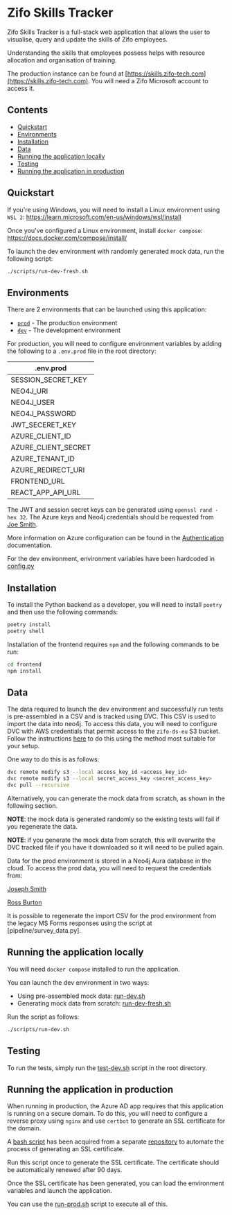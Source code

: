# Zifo Skills Tracker

Zifo Skills Tracker is a full-stack web application that allows the user to visualise, query and update the skills of Zifo employees.

Understanding the skills that employees possess helps with resource allocation and organisation of training.

The production instance can be found at [https://skills.zifo-tech.com](https://skills.zifo-tech.com). You will need a Zifo Microsoft account to access it.

## Contents

- [Quickstart](#quickstart)
- [Environments](#environments)
- [Installation](#installation)
- [Data](#data)
- [Running the application locally](#running-the-application-locally)
- [Testing](#testing)
- [Running the application in production](#running-the-application-in-production)

## Quickstart

If you're using Windows, you will need to install a Linux environment using `WSL 2`: https://learn.microsoft.com/en-us/windows/wsl/install

Once you've configured a Linux environment, install `docker compose`: https://docs.docker.com/compose/install/

To launch the dev environment with randomly generated mock data, run the following script:

```bash
./scripts/run-dev-fresh.sh
```

## Environments

There are 2 environments that can be launched using this application:

- [`prod`](./docker/docker-compose.prod.yml) - The production environment
- [`dev`](./docker/docker-compose.dev.yml) - The development environment

For production, you will need to configure environment variables by adding the following to a `.env.prod` file in the root directory:

| .env.prod           |
| ------------------- |
| SESSION_SECRET_KEY  |
| NEO4J_URI           |
| NEO4J_USER          |
| NEO4J_PASSWORD      |
| JWT_SECERET_KEY     |
| AZURE_CLIENT_ID     |
| AZURE_CLIENT_SECRET |
| AZURE_TENANT_ID     |
| AZURE_REDIRECT_URI  |
| FRONTEND_URL        |
| REACT_APP_API_URL   |

The JWT and session secret keys can be generated using `openssl rand -hex 32`.
The Azure keys and Neo4j credentials should be requested from [Joe Smith](mailto:joe.smith@zifornd.com).

More information on Azure configuration can be found in the [Authentication](docs/Authentication.md) documentation.

For the dev environment, environment variables have been hardcoded in [config.py](./app/config.py)

## Installation

To install the Python backend as a developer, you will need to install `poetry` and then use the following commands:

```bash
poetry install
poetry shell
```

Installation of the frontend requires `npm` and the following commands to be run:

```bash
cd frontend
npm install
```

## Data

The data required to launch the dev environment and successfully run tests is pre-assembled in a CSV and is tracked using DVC. This CSV is used to import the data into neo4j.
To access this data, you will need to configure DVC with AWS credentials that permit access to the `zifo-ds-eu` S3 bucket. Follow the instructions [here](https://dvc.org/doc/user-guide/data-management/remote-storage/amazon-s3) to do this using the method most suitable for your setup.

One way to do this is as follows:

```bash
dvc remote modify s3 --local access_key_id <access_key_id>
dvc remote modify s3 --local secret_access_key <secret_access_key>
dvc pull --recursive
```

Alternatively, you can generate the mock data from scratch, as shown in the following section.

**NOTE**: the mock data is generated randomly so the existing tests will fail if you regenerate the data.

**NOTE**: if you generate the mock data from scratch, this will overwrite the DVC tracked file if you have it downloaded so it will need to be pulled again.

Data for the prod environment is stored in a Neo4j Aura database in the cloud. To access the prod data, you will need to request the credentials from:

[Joseph Smith](mailto:joe.smith@zifornd.com)

[Ross Burton](mailto:ross.burton@zifornd.com)

It is possible to regenerate the import CSV for the prod environment from the legacy MS Forms responses using the script at [pipeline/survey_data.py].

## Running the application locally

You will need `docker compose` installed to run the application.

You can launch the dev environment in two ways:

- Using pre-assembled mock data: [run-dev.sh](./scripts/run-dev.sh)
- Generating mock data from scratch: [run-dev-fresh.sh](./scripts/test-dev.sh)

Run the script as follows:

```bash
./scripts/run-dev.sh
```

## Testing

To run the tests, simply run the [test-dev.sh](./test_docker.sh) script in the root directory.

## Running the application in production

When running in production, the Azure AD app requires that this application is running on a secure domain.
To do this, you will need to configure a reverse proxy using `nginx` and use `certbot` to generate an SSL certificate for the domain.

A [bash script](./scripts/init-letsencrypt.sh) has been acquired from a separate [repository](https://github.com/wmnnd/nginx-certbot) to automate the process of generating an SSL certificate.

Run this script once to generate the SSL certificate. The certificate should be automatically renewed after 90 days.

Once the SSL certificate has been generated, you can load the environment variables and launch the application.

You can use the [run-prod.sh](./scripts/run-prod.sh) script to execute all of this.
